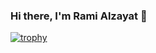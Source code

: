 ### Hi there, I'm Rami Alzayat 👋

<!--
**RamiAlzayat/RamiAlzayat** is a ✨ _special_ ✨ repository because its `README.md` (this file) appears on your GitHub profile.

Here are some ideas to get you started:

- 🔭 I’m currently working on ...
- 🌱 I’m currently learning ...
- 👯 I’m looking to collaborate on ...
- 🤔 I’m looking for help with ...
- 💬 Ask me about ...
- 📫 How to reach me: ...
- 😄 Pronouns: ...
- ⚡ Fun fact: ...

[![Top Langs](https://github-readme-stats.vercel.app/api/top-langs/?username=RamiAlzayat)](https://github.com/anuraghazra/github-readme-stats)

[![GitHub Streak](https://github-readme-streak-stats.herokuapp.com/?user=RamiAlzayat&theme=dark)](https://git.io/streak-stats)

-->

[![trophy](https://github-profile-trophy.vercel.app/?username=RamiAlzayat&theme=onedark)](https://github.com/ryo-ma/github-profile-trophy)


